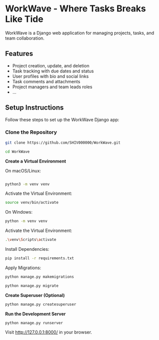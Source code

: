 # WorkWave - Where Tasks Breaks Like Tide
 WorkWave is a Django web application for managing projects, tasks, and team collaboration.

## Features

- Project creation, update, and deletion
- Task tracking with due dates and status
- User profiles with bio and social links
- Task comments and attachments
- Project managers and team leads roles
- ...

## Setup Instructions

Follow these steps to set up the WorkWave Django app:

###  Clone the Repository

```bash
git clone https://github.com/SHIV000000/WorkWave.git
```
```bash
cd WorkWave
```
**Create a Virtual Environment**

On macOS/Linux:
   ```bash

   python3 -m venv venv
   ```
Activate the Virtual Environment:
```bash
source venv/bin/activate
 ```

On Windows:
```bash
python -m venv venv
```

Activate the Virtual Environment:
```bash
.\venv\Scripts\activate
```

Install Dependencies:

```bash
pip install -r requirements.txt
```

Apply Migrations:

```bash
python manage.py makemigrations
```

```bash
python manage.py migrate
```
**Create Superuser (Optional)**

 ```bash
python manage.py createsuperuser
```
**Run the Development Server**

```bash
python manage.py runserver
```

Visit http://127.0.0.1:8000/ in your browser.
